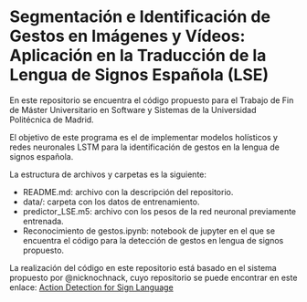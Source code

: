 # Segmentación e Identificación de Gestos en Imágenes y Vídeos: Aplicación en la Traducción de la Lengua de Signos Española (LSE)

En este repositorio se encuentra el código propuesto para el Trabajo de Fin de Máster Universitario en Software y Sistemas de la Universidad Politécnica de Madrid.

El objetivo de este programa es el de implementar modelos holísticos y redes neuronales LSTM para la identificación de gestos en la lengua de signos española. 

La estructura de archivos y carpetas es la siguiente:

- README.md: archivo con la descripción del repositorio.
- data/: carpeta con los datos de entrenamiento.
- predictor_LSE.m5: archivo con los pesos de la red neuronal previamente entrenada.
- Reconocimiento de gestos.ipynb: notebook de jupyter en el que se encuentra el código para la detección de gestos en lengua de signos propuesto.

La realización del código en este repositorio está basado en el sistema propuesto por @nicknochnack, cuyo repositorio se puede encontrar en este enlace: [Action Detection for Sign Language](https://github.com/nicknochnack/ActionDetectionforSignLanguage)